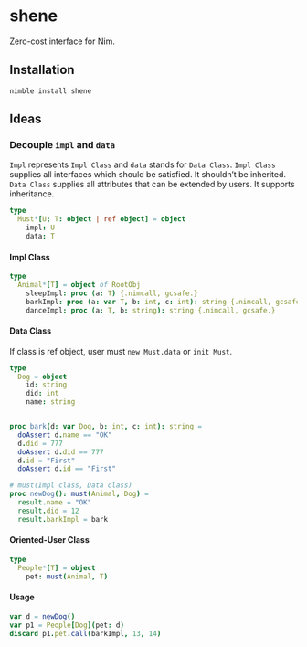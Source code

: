 # shene

Zero-cost interface for Nim.

## Installation

```
nimble install shene
```

## Ideas

### Decouple `impl` and `data`

`Impl` represents `Impl Class` and `data` stands for `Data Class`.  `Impl Class` supplies all interfaces which should be satisfied. It shouldn’t be inherited. `Data Class` supplies all attributes that can be extended by users. It supports inheritance.

```nim
type
  Must*[U; T: object | ref object] = object 
    impl: U
    data: T
```



#### Impl Class

```nim
type
  Animal*[T] = object of RootObj
    sleepImpl: proc (a: T) {.nimcall, gcsafe.}
    barkImpl: proc (a: var T, b: int, c: int): string {.nimcall, gcsafe.}
    danceImpl: proc (a: T, b: string): string {.nimcall, gcsafe.}
```



#### Data Class

If class is ref object, user must `new Must.data` or `init Must`. 

```nim
type
  Dog = object
    id: string
    did: int
    name: string


proc bark(d: var Dog, b: int, c: int): string =
  doAssert d.name == "OK"
  d.did = 777
  doAssert d.did == 777
  d.id = "First"
  doAssert d.id == "First"

# must(Impl class, Data class)
proc newDog(): must(Animal, Dog) =
  result.name = "OK"
  result.did = 12
  result.barkImpl = bark
```



#### Oriented-User Class

```nim
type
  People*[T] = object
    pet: must(Animal, T)
```



#### Usage

```nim
var d = newDog()
var p1 = People[Dog](pet: d)
discard p1.pet.call(barkImpl, 13, 14)
```
